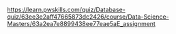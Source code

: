 https://learn.pwskills.com/quiz/Database-quiz/63ee3e2aff47665873dc2426/course/Data-Science-Masters/63a2ea7e8899438ee77eae5aE_assignment
